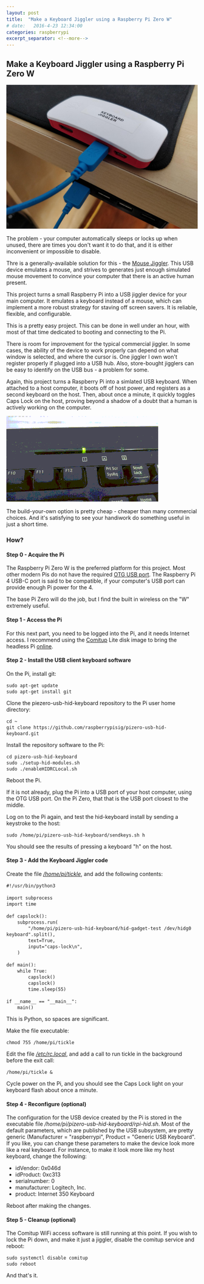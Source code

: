 ```yaml
---
layout: post
title:  "Make a Keyboard Jiggler using a Raspberry Pi Zero W"
# date:   2016-4-23 12:34:00
categories: raspberrypi
excerpt_separator: <!--more-->
---
```


## Make a Keyboard Jiggler using a Raspberry Pi Zero W

![Pi Keyboard Jiggler](/images/keyboard-jiggler-jiggler.jpg)

The problem - your computer automatically sleeps or locks up when unused, there are times you don't want it to do that, and it is either inconvenient or impossible to disable.

Thre is a generally-available solution for this - the [Mouse Jiggler](https://en.wikipedia.org/wiki/Mouse_Jiggler). This USB device emulates a  mouse, and strives to generates just enough simulated mouse movement to convince your computer that there is an active human present.

This project turns a small Raspberry Pi into a USB jiggler device for your main computer. It emulates a keyboard instead of a mouse, which can implement a more robust strategy for staving off screen savers. It is reliable, flexible, and configurable.

This is a pretty easy project. This can be done in well under an hour, with most of that time dedicated to booting and connecting to the Pi.

<!--more-->

There is room for improvement for the typical commercial jiggler. In some cases, the ability of the device to work properly can depend on what window is selected, and where the cursor is. One jiggler I own won't register properly if plugged into a USB hub. Also, store-bought jigglers can be easy to identify on the USB bus - a problem for some.

Again, this project turns a Raspberry Pi into a simlated USB keyboard. When attached to a host computer, it boots off of host power, and registers as a second keyboard on the host. Then, about once a minute, it quickly toggles Caps Lock on the host, proving beyond a shadow of a doubt that a human is actively working on the computer.

![Blinkie](/images/keyboard-jiggler-capsblink.gif)

The build-your-own option is pretty cheap - cheaper than many commercial choices. And it's satisfying to see your handiwork do something useful in just a short time.

### How?

#### Step 0 - Acquire the Pi

The Raspberry Pi Zero W is the preferred platform for this project. Most other modern Pis
do not have the required [OTG USB
port](https://en.wikipedia.org/wiki/USB_On-The-Go). The
Raspberry Pi 4 USB-C port is said to be compatible, if your computer's USB port can
provide enough Pi power for the 4.

The base Pi Zero will do the job, but I find the built in wireless on the "W" extremely useful.

#### Step 1 - Access the Pi

For this next part, you need to be logged into the Pi, and it needs Internet
access. I recommend using the [Comitup](https://davesteele.github.io/comitup/)
Lite disk image to bring the headless Pi
[online](https://github.com/davesteele/comitup/wiki/Tutorial).

#### Step 2 - Install the USB client keyboard software

On the Pi, install git:

    sudo apt-get update
    sudo apt-get install git

Clone the piezero-usb-hid-keyboard repository to the Pi user home directory:

    cd ~
    git clone https://github.com/raspberrypisig/pizero-usb-hid-keyboard.git

Install the repository software to the Pi:

    cd pizero-usb-hid-keyboard
    sudo ./setup-hid-modules.sh
    sudo ./enableHIDRCLocal.sh

Reboot the Pi.

If it is not already, plug the Pi into a USB port of your host computer, using the OTG USB port. On the Pi Zero, that that is the USB port closest to the middle.

Log on to the Pi again, and test the hid-keyboard install by sending a keystroke to the host:

    sudo /home/pi/pizero-usb-hid-keyboard/sendkeys.sh h

You should see the results of pressing a keyboard "h" on the host.


#### Step 3 - Add the Keyboard Jiggler code


Create the file [_/home/pi/tickle_](https://gist.github.com/davesteele/276a17315cff728bb5932c59329da850#file-tickle-py), and add the following contents:

    #!/usr/bin/python3
    
    import subprocess
    import time
    
    def capslock():
        subprocess.run(
            "/home/pi/pizero-usb-hid-keyboard/hid-gadget-test /dev/hidg0 keyboard".split(),
            text=True,
            input="caps-lock\n",
        )
    
    def main():
        while True:
            capslock()
            capslock()
            time.sleep(55)
    
    if __name__ == "__main__":
        main()

This is Python, so spaces are significant.

Make the file executable:

    chmod 755 /home/pi/tickle

Edit the file [_/etc/rc.local_](https://gist.github.com/davesteele/276a17315cff728bb5932c59329da850#file-rc-local), and add a call to run tickle in the background before the exit call:

    /home/pi/tickle &

Cycle power on the Pi, and you should see the Caps Lock light on your keyboard flash about once a minute.

#### Step 4 - Reconfigure (optional)

The configuration for the USB device created by the Pi is stored in the executable file _/home/pi/pizero-usb-hid-keyboard/rpi-hid.sh_. Most of the default parameters, which are published by the USB subsystem, are pretty generic (Manufacturer = "raspberrypi", Product = "Generic USB Keyboard". If you like, you can change these parameters to make the device look more like a real keyboard. For instance, to make it look more like my host keyboard, change the following:

  * idVendor: 0x046d
  * idProduct: 0xc313
  * serialnumber: 0
  * manufacturer: Logitech, Inc.
  * product: Internet 350 Keyboard

Reboot after making the changes.

#### Step 5 - Cleanup (optional)

The Comitup WiFi access software is still running at this point. If you wish to lock the Pi down, and make it just a jiggler, disable the comitup service and reboot:

    sudo systemctl disable comitup
    sudo reboot


And that's it. 


